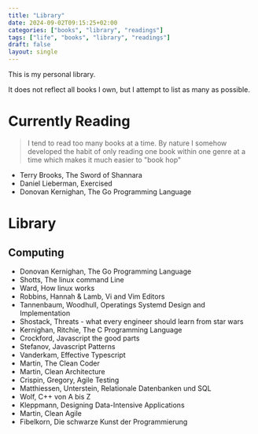 ```yaml
---
title: "Library"
date: 2024-09-02T09:15:25+02:00
categories: ["books", "library", "readings"]
tags: ["life", "books", "library", "readings"]
draft: false
layout: single
---
```


This is my personal library.

It does not reflect all books I own, but I attempt to list as many as possible.

# Currently Reading

> I tend to read too many books at a time. By nature I somehow developed the habit of only reading one book within one genre at a time which makes it much easier to "book hop"

- Terry Brooks, The Sword of Shannara
- Daniel Lieberman, Exercised
- Donovan Kernighan, The Go Programming Language

# Library

## Computing

- Donovan Kernighan, The Go Programming Language
- Shotts, The linux command Line
- Ward, How linux works
- Robbins, Hannah & Lamb, Vi and Vim Editors
- Tannenbaum, Woodhull, Operatings Systemd Design and Implementation
- Shostack, Threats - what every engineer should learn from star wars
- Kernighan, Ritchie, The C Programming Language
- Crockford, Javascript the good parts
- Stefanov, Javascript Patterns
- Vanderkam, Effective Typescript
- Martin, The Clean Coder
- Martin, Clean Architecture
- Crispin, Gregory, Agile Testing
- Matthiessen, Unterstein, Relationale Datenbanken und SQL
- Wolf, C++ von A bis Z
- Kleppmann, Designing Data-Intensive Applications
- Martin, Clean Agile
- Fibelkorn, Die schwarze Kunst der Programmierung
